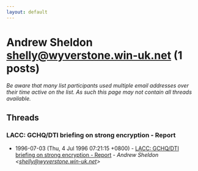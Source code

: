 ```yaml
---
layout: default
---
```


# Andrew Sheldon <shelly@wyverstone.win-uk.net> (1 posts)

_Be aware that many list participants used multiple email addresses over their time active on the list. As such this page may not contain all threads available._

## Threads

### LACC: GCHQ/DTI briefing on strong encryption - Report
+ 1996-07-03 (Thu, 4 Jul 1996 07:21:15 +0800) - [LACC: GCHQ/DTI briefing on strong encryption - Report](/archive/1996/07/e8bce97e590d2ff8f8b6dc63f7b17f8b89f68e777c3a69ab8f8db9951168e013) - _Andrew Sheldon \<shelly@wyverstone.win-uk.net\>_

